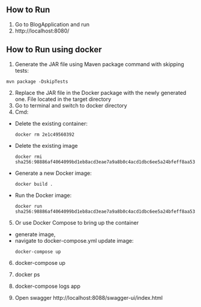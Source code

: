 ## How to Run


1. Go to BlogApplication and run 
2. http://localhost:8080/



## How to Run using docker

1. Generate the JAR file using Maven package command with skipping tests:
  ```
mvn package -DskipTests
  ```
2. Replace the JAR file in the Docker package with the newly generated one. File located in the target directory
3. Go to terminal and switch to docker directory
4. Cmd:
- Delete the existing container:

  ```
  docker rm 2e1c49560392
  ```
- Delete the existing image
  ```
  docker rmi sha256:98886af4064099bd1eb8acd3eae7a9a8b0c4acd1dbc6ee5a24bfeff8aa53a3f3
  ```

- Generate a new Docker image:
  ```
  docker build .
  ```

- Run the Docker image:
  ```
  docker run sha256:98886af4064099bd1eb8acd3eae7a9a8b0c4acd1dbc6ee5a24bfeff8aa53a3f3
  ```
5. Or use Docker Compose to bring up the container
- generate image,
- navigate to docker-compose.yml update image:
  ```
  docker-compose up
  ```
6. docker-compose up
7. docker ps
8. docker-compose logs app

9. Open swagger http://localhost:8088/swagger-ui/index.html